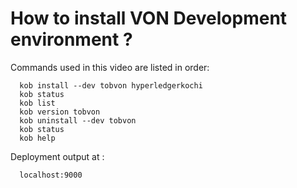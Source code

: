 # How to install VON Development environment ?


Commands used in this video are listed in order:

      kob install --dev tobvon hyperledgerkochi
      kob status
      kob list    
      kob version tobvon
      kob uninstall --dev tobvon    
      kob status
      kob help

Deployment output at :

      localhost:9000
